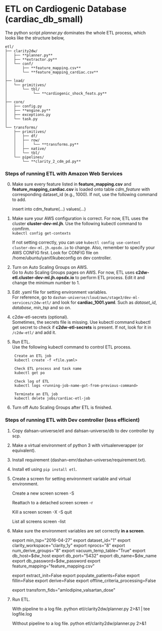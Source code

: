 # ETL on Cardiogenic Database (cardiac_db_small)

The python script *planner.py* dominates the whole ETL process, which looks like the structure below,

```
etl/  
├── clarity2dw/  
│   ├── **planner.py**  
│   ├── **extractor.py**  
│   └── conf/  
│       ├── **feature_mapping.csv**  
│       └── **feature_mapping_cardiac.csv**  
│  
├── load/  
│   └── primitives/  
│       └── tbl/  
│            └── **cardiogenic_shock_feats.py**  
│  
├── core/  
│   ├── config.py  
│   ├── **engine.py**  
│   ├── exceptions.py  
│   └── task.py  
│  
└── transforms/  
    ├── primitives/  
    │   ├── df/  
    │   ├── row/  
    │   │    └── **transforms.py**  
    │   ├── native/  
    │   └── tbl/  
    └── pipelines/
        └── **clarity_2_cdm_pd.py**
```

        
### Steps of running ETL with Amazon Web Services    

0. Make sure every feature listed in **feature_mapping.csv** and **feature_mapping_cardiac.csv** is loaded onto table *cdm_feature* with corresponding dataset_id (e.g., 1000). If not, use the following command to add.

      insert into cdm_feature(...) values(...)

1. Make sure your AWS configuration is correct.
        For now, ETL uses the cluster **cluster-dev-ml.jh**. Use the following kubectl command to comfirm.  
        `kubectl config get-contexts`  

   If not setting correctly, you can use `kubectl config use-context cluster-dev-ml.jh.opsdx.io` to change. Also, remember to specify your AWS CONFIG first. Look for CONFIG file on /home/ubuntu/yanif/kubeconfig on dev controller.
       
2. Turn on Auto Scaling Groups on AWS.  
  Go to Auto Scaling Groups pages on AWS. For now, ETL uses **c2dw-etl.cluster-dev-ml.jh.opsdx.io** to perform ETL process.
        Edit it and change the minimum number to 1.  

3. Edit .yaml file for setting environment variables.   
       For reference, go to `dashan-universe/cloud/aws/stage3/dev-ml-services/c2dw-etl/` and look for **cardiac_1001.yaml**. Such as *dataset_id*, *database*, *min_tsp* and so on.

4. c2dw-etl-secrets (optional).  
       Sometimes, the secrets file is missing. Use kubectl command kubectl get secret to check if **c2dw-etl-secrets** is present. If not, look for it in `/c2dw-etl/` and add it.  
 
5. Run ETL.  
        Use the following kubectl command to control ETL process.    

        Create an ETL job   
        kubectl create -f <file.yaml>            

        Check ETL process and task name    
        kubectl get po   

        Check log of ETL 
        kubectl logs <running-job-name-got-from-previous-command>  

        Terminate an ETL job  
        kubectl delete jobs/cardiac-etl-job   
        

6. Turn off Auto Scaling Groups after ETL is finished.  
    

### Steps of running ETL with Dev comtroller (less efficient)

1. Copy dahsan-universe/etl and dahsan-universe/db to dev controller by scp.

2. Make a virtual environment of python 3 with virtualenverapper (or equivalent).

3. Install requirement (dashan-emr/dashan-universe/requirement.txt).

4. Install etl using `pip install etl`.

5. Create a screen for setting environment variable and virtual environment.
    
    Create a new screen
    screen -S <name>

    Reattach to a detached screen
    screen -r <name>

    Kill a screen
    screen -X -S <name> quit    

    List all screens 
    screen -list
    
6. Make sure the environment variables are set correctly **in a screen**.

    export min_tsp="2016-04-27"
    export dataset_id="1"
    export clarity_workspace="clarity_1y"
    export nprocs="8"
    export num_derive_groups="8"
    export vacuum_temp_table="True"
    export db_host=$dw_host
    export db_port="5432"
    export db_name=$dw_name
    export db_password=$dw_password
    export feature_mapping="feature_mapping.csv"
    
    export extract_init=False
    export populate_patients=False
    export fillin=False
    export derive=False
    export offline_criteria_processing=False

    export transform_fids="amlodipine_valsartan_dose" 

7. Run ETL. 

    With pipeline to a log file.
    python etl/clarity2dw/planner.py 2>&1 | tee logfile.log  

    Without pipeline to a log file.
    python etl/clarity2dw/planner.py 2>&1
        
    


 
